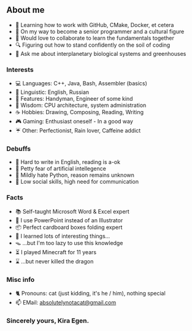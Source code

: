 ## About me
- 🌱 Learning how to work with GitHub, CMake, Docker, et cetera
- 🔭 On my way to become a senior programmer and a cultural figure
- 💼 Would love to collaborate to learn the fundamentals together
- 🔍 Figuring out how to stand confidently on the soil of coding
- 💬 Ask me about interplanetary biological systems and greenhouses

### Interests
- 💻 Languages: C++, Java, Bash, Assembler (basics)
- 📖 Linguistic: English, Russian
- 🧰 Features: Handyman, Engineer of some kind
- 💾 Wisdom: CPU architecture, system administration
- ☕ Hobbies: Drawing, Composing, Reading, Writing
- 🎮 Gaming: Enthusiast oneself - In a good way
- ☔ Other: Perfectionist, Rain lover, Caffeine addict

### Debuffs
- 📝 Hard to write in English, reading is a-ok
- 🤖 Petty fear of artificial intellegence
- 🐍 Mildly hate Python, reason remains unknown
- 📠 Low social skills, high need for communication

### Facts
- 📚 Self-taught Microsoft Word & Excel expert
- 💽 I use PowerPoint instead of an Illustrator
- 📦 Perfect cardboard boxes folding expert
- 🧀 I learned lots of interesting things...
- 🪤 ...but I'm too lazy to use this knowledge
- ⏳ I played Minecraft for 11 years
- ⌛ ...but never killed the dragon

### Misc info
- 🐈 Pronouns: cat (just kidding, it's he / him), nothing special
- 📫 EMail: absolutelynotacat@gmail.com

### Sincerely yours, Kira Egen.
